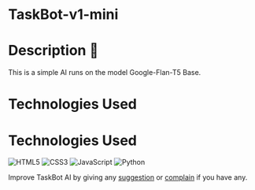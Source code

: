 # TaskBot-v1-mini
# Description 📓
This is a simple AI runs on the model Google-Flan-T5 Base.

# Technologies Used
# Technologies Used
![HTML5](https://img.shields.io/badge/HTML5-E34F26?logo=html5&logoColor=white)
![CSS3](https://img.shields.io/badge/CSS3-1572B6?logo=css3&logoColor=white)
![JavaScript](https://img.shields.io/badge/JavaScript-F7DF1E?logo=javascript&logoColor=black)
![Python](https://img.shields.io/badge/Python-3776AB?logo=python&logoColor=white)


Improve TaskBot AI by giving any [suggestion](https://taskbot-suggest.netlify.app) or [complain](https://taskbot-complain.netlify.app) if you have any. 
